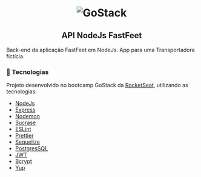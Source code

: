 <h1 align="center">
<img alt="GoStack" src="https://camo.githubusercontent.com/284167c707edd03dbffe832192ea1cdd446c09e3/68747470733a2f2f692e6962622e636f2f43395070736e6e2f6c6f676f2e706e67">
</h1>
<h2 align="center">
 API NodeJs FastFeet
</h2>
<p>
  Back-end da aplicação FastFeet em NodeJs. App para uma Transportadora fictícia.
</p>
<h3>
<g-emoji class="g-emoji" alias="rocket">🚀</g-emoji>
Tecnologias
</h3>
<p>Projeto desenvolvido no bootcamp GoStack da <a href="https://rocketseat.com.br/">RocketSeat</a>, utilizando as tecnologias:</p>
<ul>
  <li><a href="https://nodejs.org/en/">NodeJs</a></li>
  <li><a href="https://expressjs.com/pt-br/">Express</a></li>
  <li><a href="https://nodemon.io/">Nodemon</a></li>
  <li><a href="https://github.com/alangpierce/sucrase">Sucrase</a></li>
  <li><a href="https://eslint.org/">ESLint</a></li>
  <li><a href="https://prettier.io/">Prettier</a></li>
  <li><a href="https://sequelize.org/">Sequelize</a></li>
  <li><a href="https://www.postgresql.org/">PostgresSQL</a></li>
  <li><a href="https://jwt.io/">JWT</a></li>
  <li><a href="https://www.npmjs.com/package/bcrypt">Bcrypt</a></li>
  <li><a href="https://www.npmjs.com/package/yup">Yup</a></li>  
</ul>
